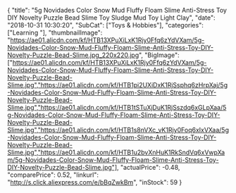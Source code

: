 {
	"title": "5g Novidades Color Snow Mud Fluffy Floam Slime Anti-Stress Toy DIY Novelty Puzzle Bead Slime Toy Sludge Mud Toy Light Clay",
	"date": "2018-10-31 10:30:20",
	"SubCat": ["Toys & Hobbies"],
	"categories": ["Learning "],
	"thumbnailImage": "https://ae01.alicdn.com/kf/HTB13XPuXiLxK1Rjy0Ffq6zYdVXam/5g-Novidades-Color-Snow-Mud-Fluffy-Floam-Slime-Anti-Stress-Toy-DIY-Novelty-Puzzle-Bead-Slime.jpg_220x220.jpg",
	"BigImage": ["https://ae01.alicdn.com/kf/HTB13XPuXiLxK1Rjy0Ffq6zYdVXam/5g-Novidades-Color-Snow-Mud-Fluffy-Floam-Slime-Anti-Stress-Toy-DIY-Novelty-Puzzle-Bead-Slime.jpg","https://ae01.alicdn.com/kf/HTB1pi2UXiDxK1RjSsphq6zHrpXaj/5g-Novidades-Color-Snow-Mud-Fluffy-Floam-Slime-Anti-Stress-Toy-DIY-Novelty-Puzzle-Bead-Slime.jpg","https://ae01.alicdn.com/kf/HTB1tSTuXjDuK1RjSszdq6xGLpXaa/5g-Novidades-Color-Snow-Mud-Fluffy-Floam-Slime-Anti-Stress-Toy-DIY-Novelty-Puzzle-Bead-Slime.jpg","https://ae01.alicdn.com/kf/HTB1s8nVXc_vK1Rjy0Foq6xIxVXaa/5g-Novidades-Color-Snow-Mud-Fluffy-Floam-Slime-Anti-Stress-Toy-DIY-Novelty-Puzzle-Bead-Slime.jpg","https://ae01.alicdn.com/kf/HTB1u2bvXnHuK1RkSndVq6xVwpXam/5g-Novidades-Color-Snow-Mud-Fluffy-Floam-Slime-Anti-Stress-Toy-DIY-Novelty-Puzzle-Bead-Slime.jpg"],
	"actualPrice": -0.48,
	"comparePrice": 0.52,
	"linkurl": "http://s.click.aliexpress.com/e/bBqZwkBm",
	"inStock": 59
}
